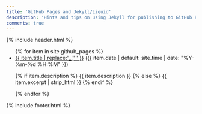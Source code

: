 ```yaml
---
title: 'GitHub Pages and Jekyll/Liquid'
description: 'Hints and tips on using Jekyll for publishing to GitHub Pages.'
comments: true
---
```

{% include header.html %}

<ul>
{% for item in site.github_pages %}
  <li>
    <a href="{{ item.url }}">{{ item.title | replace:'_',' ' }}</a> ({{ item.date | default: site.time | date: "%Y-%m-%d %H:%M" }})
    <p>{% if item.description %}
        {{ item.description }}
    {% else %}
        {{ item.excerpt | strip_html }}
    {% endif %}</p>
  </li>
{% endfor %}
</ul>

{% include footer.html %}
